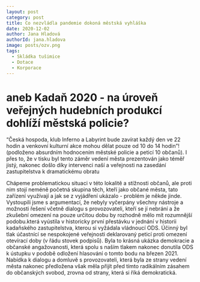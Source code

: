 ```yaml
---
layout: post
category: post
title: Co nezvládla pandemie dokoná městská vyhláška
date: 2020-12-02
author: Jana Hladová
authorId: jana.hladova
image: posts/ozv.png
tags:
  - Skládka tušimice
  - Dotace
  - Korporace
---
```


# aneb Kadaň 2020 - na úroveň veřejných hudebních produkcí dohlíží městská policie?

“Česká hospoda, klub Inferno a Labyrint bude zavírat každý den ve 22 hodin a venkovní kulturní akce mohou dělat pouze od 10 do 14 hodin”! (podloženo absurdním hodnocením městské policie a peticí 10 občanů).
I přes to, že v tisku byl tento záměr vedení města prezentován jako téměř jistý, nakonec došlo díky intervenci naší a veřejnosti na zasedání zastupitelstva k dramatickému obratu

Chápeme problematickou situaci v této lokalitě a stížnosti občanů, ale proti nim stojí neméně početná skupina těch, kteří jako občané města, tato zařízení využívají a jak se z vyjádření ukázalo - problém je někde jinde. 
Vystoupili jsme s argumentací, že nebyly vyčerpány všechny nástroje a možnosti řešení včetně dialogu s provozovateli, kteří se jí nebrání a že zkušební omezení na pouze určitou dobu by rozhodně mělo mít rozumnější podobu.která vyústila v historicky první přestávku v jednání v historii kadaňského zastupitelstva, kterou si vyžádala vládnoucí ODS. 
Účinný byl tlak účastnící se nespokojené veřejnosti deklarovaný peticí proti omezení otevírací doby 
(v řádu stovek podpisů).
Byla to krásná ukázka demokracie a občanské angažovanosti, která spolu s naším tlakem nakonec donutila ODS k ústupku v podobě odložení hlasování o tomto bodu na březen 2021. 
Nabídka k dialogu a domluvě s provozovateli, která byla ze strany vedení města nakonec předložena však měla přijít před tímto radikálním zásahem do občanských svobod, zrovna od strany, která si říká demokratická.
